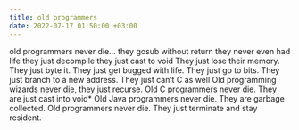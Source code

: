 ```yaml
---
title: old programmers
date: 2022-07-17 01:50:00 +03:00
---
```


old programmers never die...
they gosub without return
they never even had life
they just decompile
they just cast to void
They just lose their memory.
They just byte it.
They just get bugged with life.
They just go to bits.
They just branch to a new address.
They just can’t C as well
Old programming wizards never die, they just recurse.
Old C programmers never die. They are just cast into void\*
Old Java programmers never die. They are garbage collected.
Old programmers never die. They just terminate and stay resident.